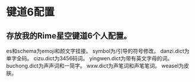 # 键道6配置
存放我的Rime星空键道6个人配置。
---
es和schema为emoji和颜文字挂接。
symbol为/引导的符号修改。
danzi.dict为单字全码。
cizu.dict为3456码词。
yingwen.dict为带有英文字母的词。
buchong.dict为声声词和一简字。
wxw.dict为声笔词和声笔笔词。
weasel为皮肤。
